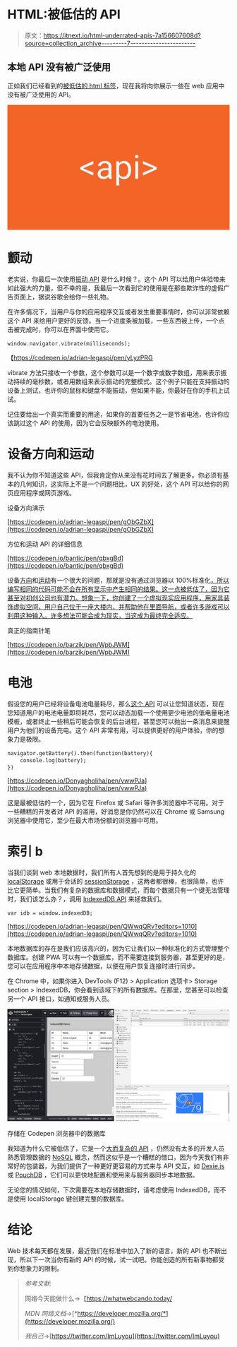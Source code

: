 # HTML:被低估的 API

> 原文：<https://itnext.io/html-underrated-apis-7a156607608d?source=collection_archive---------7----------------------->

## 本地 API 没有被广泛使用

正如我们已经看到的[被低估的 html 标签](/html-underrated-tags-119ef3e45b94)，现在我将向你展示一些在 web 应用中没有被广泛使用的 API。

![](img/41915a17349745e360b531142373f2f8.png)

# 颤动

老实说，你最后一次使用[振动 API](https://developer.mozilla.org/en-US/docs/Web/API/Vibration_API) 是什么时候？。这个 API 可以给用户体验带来如此强大的力量，但不幸的是，我最后一次看到它的使用是在那些欺诈性的虚假广告页面上，据说谷歌会给你一些礼物。

在许多情况下，当用户与你的应用程序交互或者发生重要事情时，你可以非常依赖这个 API 来给用户更好的反馈。当一个进度条被加载，一些东西被上传，一个点击被完成时，你可以在界面中使用它。

```
window.navigator.vibrate(milliseconds);
```

【https://codepen.io/adrian-legaspi/pen/yLyzPRG 

vibrate 方法只接收一个参数，这个参数可以是一个数字或数字数组，用来表示振动持续的毫秒数，或者用数组来表示振动的完整模式。这个例子只能在支持振动的设备上测试，也许你的鼠标和键盘不能振动，但如果不能，你最好在你的手机上试试。

记住要给出一个真实而重要的用途，如果你的首要任务之一是节省电池，也许你应该跳过这个 API 的使用，因为它会反映额外的电池使用。

# 设备方向和运动

我不认为你不知道这些 API，但我肯定你从来没有花时间去了解更多。你必须有基本的几何知识，这实际上不是一个问题相比，UX 的好处，这个 API 可以给你的网页应用程序或网页游戏。

设备方向演示

[https://codepen.io/adrian-legaspi/pen/gObGZbX](https://codepen.io/adrian-legaspi/pen/gObGZbX)

方位和运动 API 的详细信息

[https://codepen.io/bantic/pen/qbxgBd](https://codepen.io/bantic/pen/qbxgBd)

设备[方向](https://developer.mozilla.org/en-US/docs/Web/API/Detecting_device_orientation)和[运动](https://developer.mozilla.org/en-US/docs/Web/API/DeviceMotionEvent)有一个很大的问题，那就是没有通过浏览器以 100%标准化[，所以编写相同的代码可能不会在所有显示中产生相同的结果。这一点被低估了，因为它甚至对初创公司也有潜力。想象一下，你创建了一个虚拟现实应用程序，用家具装饰虚拟空间，用户自己位于一座大楼内，并帮助他在里面导航，或者许多游戏可以利用这种输入。许多想法可能会成为现实，当这成为最终完全适应。](https://caniuse.com/#search=device%20orientation)

真正的指南针笔

[https://codepen.io/barzik/pen/WpbJWM](https://codepen.io/barzik/pen/WpbJWM)

# 电池

假设您的用户已经将设备电池电量耗尽，那么[这个 API](https://developer.mozilla.org/en-US/docs/Web/API/Navigator/getBattery) 可以让您知道状态，现在您知道用户的电池电量即将耗尽，您可以动态加载一个使用更少电池的低电量电池模板，或者终止一些稍后可能会恢复的后台进程，甚至您可以抛出一条消息来提醒用户为他们的设备充电。这个 API 非常有用，可以提供更好的用户体验，你的想象力是极限。

```
navigator.getBattery().then(function(battery){
    console.log(battery); 
}) 
```

[https://codepen.io/Donyagholiha/pen/vwwPJa](https://codepen.io/Donyagholiha/pen/vwwPJa)

这是最被低估的一个，因为它在 Firefox 或 Safari 等许多浏览器中不可用。对于一些糟糕的开发者对 API 的滥用，好消息是你仍然可以在 Chrome 或 Samsung 浏览器中使用它，至少在最大市场份额的浏览器中可用。

# 索引 b

当我们谈到 web 本地数据时，我们所有人首先想到的是用于持久化的 [localStorage](https://developer.mozilla.org/en-US/docs/Web/API/Window/localStorage) 或用于会话的 [sessionStorage](https://developer.mozilla.org/en-US/docs/Web/API/Window/sessionStorage) ，这两者都很棒，也很简单，也许比它更简单。当我们有复杂的数据库和数据模式，而每个数据只有一个键无法管理时，我们该怎么办？，调用 [IndexedDB API](https://developer.mozilla.org/en-US/docs/Web/API/IndexedDB_API) 来拯救我们。

```
var idb = window.indexedDB;
```

[https://codepen.io/adrian-legaspi/pen/QWwqQRv?editors=1010](https://codepen.io/adrian-legaspi/pen/QWwqQRv?editors=1010)

本地数据库的存在是我们应该高兴的，因为它让我们以一种标准化的方式管理整个数据库。创建 PWA 可以有一个数据库，而不需要连接到服务器，甚至更好的是，您可以在应用程序中本地存储数据，以便在用户恢复连接时进行同步。

在 Chrome 中，如果你进入 DevTools (F12) > Application 选项卡> Storage section > IndexedDB，你会看到该域下的所有数据库。在那里，您甚至可以检查另一个 API 接口，如通知或服务人员。

![](img/c19837d8745336fffccf461e1b1d74a4.png)

存储在 Codepen 浏览器中的数据库

我知道为什么它被低估了，它是一个[大而复杂的 API](https://developer.mozilla.org/en-US/docs/Web/API/IndexedDB_API) ，仍然没有太多的开发人员熟悉管理数据的 [NoSQL](https://www.mongodb.com/nosql-explained) 概念，然而这似乎是一个糟糕的借口，因为今天我们有非常好的包装器，为我们提供了一种更好更容易的方式来与 API 交互，如 [Dexie.js](https://dexie.org/) 或 [PouchDB](https://pouchdb.com/) ，它们可以更快地配置和使用来与服务器同步本地数据。

无论您的情况如何，下次需要在本地存储数据时，请考虑使用 IndexedDB，而不是使用 localStorage 键创建完整的数据库。

# 结论

Web 技术每天都在发展，最近我们在标准中加入了新的语言，新的 API 也不断出现，所以下一次当你有新的 API 的时候，试一试吧。你能创造的所有新事物都受到你想象力的限制。

> *参考文献:*
> 
> 网络今天能做什么→【https://whatwebcando.today/ 
> 
> *MDN 网络文档*→[*https://developer.mozilla.org/*](https://developer.mozilla.org/)
> 
> *我自己*→[https://twitter.com/ImLuyou](https://twitter.com/ImLuyou)